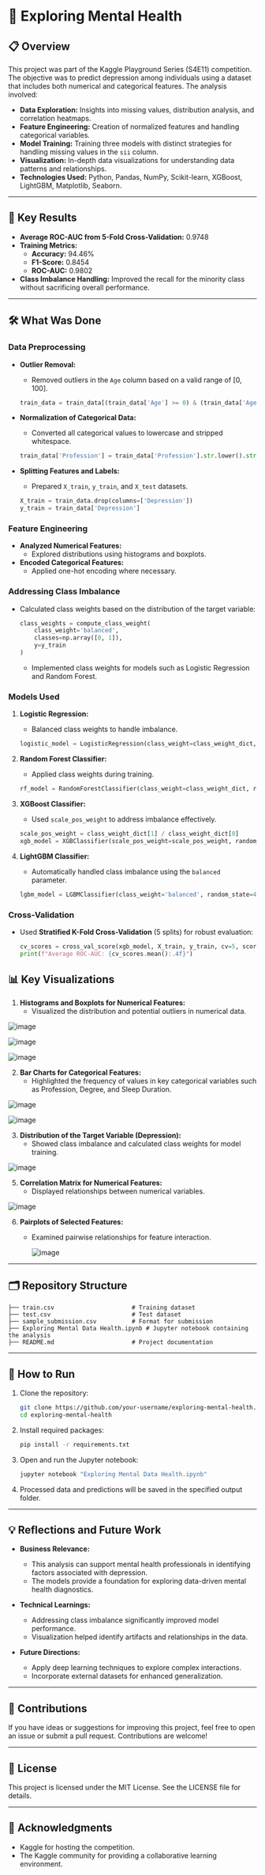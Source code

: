 # 🧠 Exploring Mental Health

## 📋 Overview
This project was part of the Kaggle Playground Series (S4E11) competition. The objective was to predict depression among individuals using a dataset that includes both numerical and categorical features. The analysis involved:

- **Data Exploration:** Insights into missing values, distribution analysis, and correlation heatmaps.
- **Feature Engineering:** Creation of normalized features and handling categorical variables.
- **Model Training:** Training three models with distinct strategies for handling missing values in the `sii` column.
- **Visualization:** In-depth data visualizations for understanding data patterns and relationships.
- **Technologies Used:** Python, Pandas, NumPy, Scikit-learn, XGBoost, LightGBM, Matplotlib, Seaborn.

---

## 🎯 Key Results

- **Average ROC-AUC from 5-Fold Cross-Validation:** 0.9748
- **Training Metrics:**
  - **Accuracy:** 94.46%
  - **F1-Score:** 0.8454
  - **ROC-AUC:** 0.9802
- **Class Imbalance Handling:** Improved the recall for the minority class without sacrificing overall performance.

---


## 🛠️ What Was Done

### Data Preprocessing
- **Outlier Removal:**
  - Removed outliers in the `Age` column based on a valid range of [0, 100].

  ```python
  train_data = train_data[(train_data['Age'] >= 0) & (train_data['Age'] <= 100)]
  ```

- **Normalization of Categorical Data:**
  - Converted all categorical values to lowercase and stripped whitespace.

  ```python
  train_data['Profession'] = train_data['Profession'].str.lower().str.strip()
  ```

- **Splitting Features and Labels:**
  - Prepared `X_train`, `y_train`, and `X_test` datasets.

  ```python
  X_train = train_data.drop(columns=['Depression'])
  y_train = train_data['Depression']
  ```

### Feature Engineering
- **Analyzed Numerical Features:**
  - Explored distributions using histograms and boxplots.
- **Encoded Categorical Features:**
  - Applied one-hot encoding where necessary.

### Addressing Class Imbalance
- Calculated class weights based on the distribution of the target variable:

  ```python
  class_weights = compute_class_weight(
      class_weight='balanced',
      classes=np.array([0, 1]),
      y=y_train
  )
  ```

  - Implemented class weights for models such as Logistic Regression and Random Forest.

### Models Used

1. **Logistic Regression:**
   - Balanced class weights to handle imbalance.

   ```python
   logistic_model = LogisticRegression(class_weight=class_weight_dict, random_state=42)
   ```

2. **Random Forest Classifier:**
   - Applied class weights during training.

   ```python
   rf_model = RandomForestClassifier(class_weight=class_weight_dict, random_state=42)
   ```

3. **XGBoost Classifier:**
   - Used `scale_pos_weight` to address imbalance effectively.

   ```python
   scale_pos_weight = class_weight_dict[1] / class_weight_dict[0]
   xgb_model = XGBClassifier(scale_pos_weight=scale_pos_weight, random_state=42)
   ```

4. **LightGBM Classifier:**
   - Automatically handled class imbalance using the `balanced` parameter.

   ```python
   lgbm_model = LGBMClassifier(class_weight='balanced', random_state=42)
   ```

### Cross-Validation
- Used **Stratified K-Fold Cross-Validation** (5 splits) for robust evaluation:

  ```python
  cv_scores = cross_val_score(xgb_model, X_train, y_train, cv=5, scoring='roc_auc')
  print(f"Average ROC-AUC: {cv_scores.mean():.4f}")
  ```


## 📊 Key Visualizations

1. **Histograms and Boxplots for Numerical Features:**
   - Visualized the distribution and potential outliers in numerical data.
     
![image](https://github.com/user-attachments/assets/429bb811-fe8a-4d76-9438-4c75b4d046cd)

![image](https://github.com/user-attachments/assets/9108fe3a-ae0a-41f0-ad60-480a6b121aaf)

![image](https://github.com/user-attachments/assets/6a0efd61-7282-47d5-8974-62e2d003b3c9)

  
2. **Bar Charts for Categorical Features:**
   - Highlighted the frequency of values in key categorical variables such as Profession, Degree, and Sleep Duration.

![image](https://github.com/user-attachments/assets/20d9e29d-b923-41b8-8a7e-d479a3fef4ad)

![image](https://github.com/user-attachments/assets/2c7cb3e8-def6-48b0-896b-d6f0068bc345)

    
3. **Distribution of the Target Variable (Depression):**
   - Showed class imbalance and calculated class weights for model training.
     
![image](https://github.com/user-attachments/assets/2c547db2-f8a6-4906-86e6-76d260d242fc)

  
5. **Correlation Matrix for Numerical Features:**
   - Displayed relationships between numerical variables.

![image](https://github.com/user-attachments/assets/5bb6c909-1451-4f52-8c16-6e896e0a72e9)


6. **Pairplots of Selected Features:**
   - Examined pairwise relationships for feature interaction.
  
     ![image](https://github.com/user-attachments/assets/859b080c-dd2c-4463-a904-f31307f9c50f)


---

## 🗂️ Repository Structure

```plaintext
├── train.csv                      # Training dataset
├── test.csv                       # Test dataset
├── sample_submission.csv          # Format for submission
├── Exploring Mental Data Health.ipynb # Jupyter notebook containing the analysis
├── README.md                      # Project documentation
```

---

## 🚀 How to Run

1. Clone the repository:

   ```bash
   git clone https://github.com/your-username/exploring-mental-health.git
   cd exploring-mental-health
   ```

2. Install required packages:

   ```bash
   pip install -r requirements.txt
   ```

3. Open and run the Jupyter notebook:

   ```bash
   jupyter notebook "Exploring Mental Data Health.ipynb"
   ```

4. Processed data and predictions will be saved in the specified output folder.

---

## 💡 Reflections and Future Work

- **Business Relevance:**
  - This analysis can support mental health professionals in identifying factors associated with depression.
  - The models provide a foundation for exploring data-driven mental health diagnostics.

- **Technical Learnings:**
  - Addressing class imbalance significantly improved model performance.
  - Visualization helped identify artifacts and relationships in the data.

- **Future Directions:**
  - Apply deep learning techniques to explore complex interactions.
  - Incorporate external datasets for enhanced generalization.

---

## 🤝 Contributions

If you have ideas or suggestions for improving this project, feel free to open an issue or submit a pull request. Contributions are welcome!

---

## 📜 License

This project is licensed under the MIT License. See the LICENSE file for details.

---

## 🙏 Acknowledgments

- Kaggle for hosting the competition.
- The Kaggle community for providing a collaborative learning environment.
